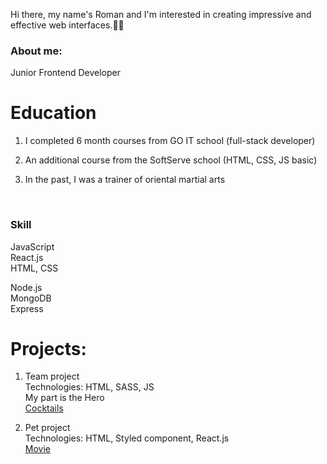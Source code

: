 Hi there, my name's Roman and I'm interested in creating impressive and effective web interfaces.👨‍💻 

### About me:

 Junior Frontend Developer

# Education

  1. I completed 6 month courses from GO IT school (full-stack developer)    

  2. An additional course from the SoftServe school (HTML, CSS, JS basic)     

  3. In the past, I was a trainer of oriental martial arts

  <br/>
  
### Skill    
JavaScript <br />
React.js  <br />
HTML, CSS  <br />

Node.js <br />
MongoDB <br />
Express <br />

# Projects:
1. Team project <br />
Technologies: HTML, SASS, JS <br />
My part is the Hero <br />
[Cocktails](https://cldblz.github.io/cocktails/)

2. Pet project <br />
Technologies: HTML, Styled component, React.js <br />
[Movie](https://romanxz92.github.io/my-movie/)

